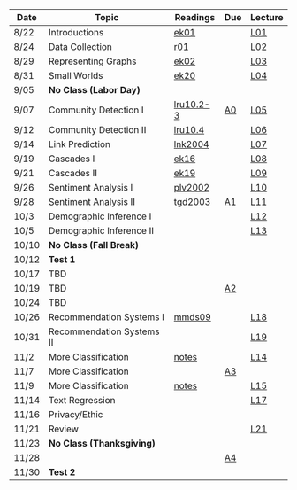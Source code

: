 

| Date  | Topic                      | Readings                      | Due           | Lecture      |
| ----- |----------------------------|-------------------------------|---------------|--------------|
| 8/22  | Introductions              |  [ek01](read/ek-01.pdf)       |               |[L01](lec/l01)|
| 8/24  | Data Collection            |  [r01](read/r-01.pdf)         |               |[L02](lec/l02)|
| 8/29  | Representing Graphs        |  [ek02](read/ek-02.pdf)       |               |[L03](lec/l03)|
| 8/31  | Small Worlds               |  [ek20](read/ek-20.pdf)       |               |[L04](lec/l04)|
| 9/05  | **No Class (Labor Day)**   |                               |               |              |  
| 9/07  | Community Detection I      |  [lru10.2-3](read/lru-10.pdf) | [A0](https://github.com/iit-cs579/assignments/tree/master/a0)  |[L05](lec/l05)|
| 9/12  | Community Detection II     |  [lru10.4](read/lru-10.pdf)   |               |[L06](lec/l06)|
| 9/14  | Link Prediction            |  [lnk2004](read/lnk2004.pdf)  |               |[L07](lec/l07)|
| 9/19  | Cascades I                 |  [ek16](read/ek-16.pdf)       |               |[L08](lec/l08)|
| 9/21  | Cascades II                |  [ek19](read/ek-19.pdf)       |               |[L09](lec/l09)|
| 9/26  | Sentiment Analysis I       |  [plv2002](read/plv2002.pdf)  |               |[L10](lec/l10)|
| 9/28  | Sentiment Analysis II      |  [tgd2003](read/tgd2003.pdf)  | [A1](https://github.com/iit-cs579/assignments/tree/master/a1)  |[L11](lec/l11)|
| 10/3  | Demographic Inference I    |                               |               |[L12](lec/l12)|
| 10/5  | Demographic Inference II   |                               |               |[L13](lec/l13)|
| 10/10 | **No Class (Fall Break)**  |                               |               |          |
| 10/12 | **Test 1**                 |                               |               |          |
| 10/17 | TBD                        |                               |               |          |
| 10/19 | TBD                        |                               | [A2](https://github.com/iit-cs579/assignments/tree/master/a2) | |
| 10/24 | TBD                        |                               |               |          | 
| 10/26 | Recommendation Systems I   |[mmds09](http://infolab.stanford.edu/~ullman/mmds/ch9.pdf) |               |[L18](lec/l18/) |
| 10/31 | Recommendation Systems II  |                               |               |[L19](lec/l19)|
| 11/2  | More Classification        | [notes](/lec/l14/gd.pdf)      |               |[L14](lec/l14)|
| 11/7  | More Classification        |                               | [A3](https://github.com/iit-cs579/assignments/tree/master/a3) | |
| 11/9  | More Classification        | [notes](/lec/l14/logistic.pdf)|               |[L15](lec/l15)|
| 11/14 | Text Regression            |                               |               |[L17](lec/l17)|
| 11/16 | Privacy/Ethic              |                               |               |              |
| 11/21 | Review                     |                               |               | [L21](lec/l21)|
| 11/23 | **No Class (Thanksgiving)**|                               |               |          |
| 11/28 |                            |                               | [A4](https://github.com/iit-cs579/assignments/tree/master/a4)| |
| 11/30 | **Test 2**                 |                               |               |          |
